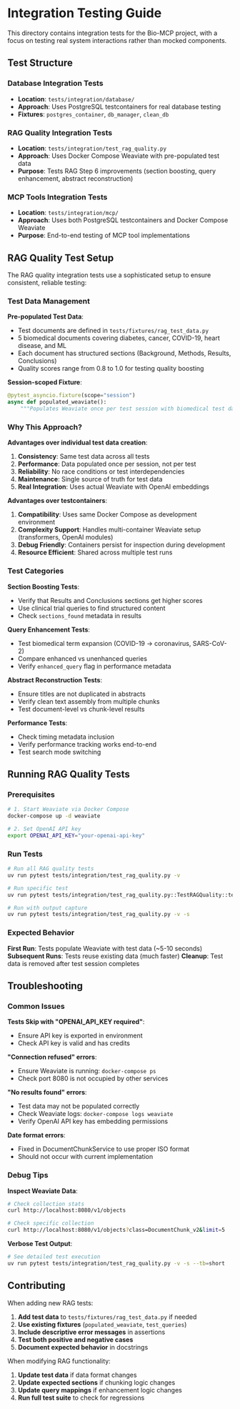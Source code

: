 # Integration Testing Guide

This directory contains integration tests for the Bio-MCP project, with a focus on testing real system interactions rather than mocked components.

## Test Structure

### Database Integration Tests
- **Location**: `tests/integration/database/`
- **Approach**: Uses PostgreSQL testcontainers for real database testing
- **Fixtures**: `postgres_container`, `db_manager`, `clean_db`

### RAG Quality Integration Tests
- **Location**: `tests/integration/test_rag_quality.py`
- **Approach**: Uses Docker Compose Weaviate with pre-populated test data
- **Purpose**: Tests RAG Step 6 improvements (section boosting, query enhancement, abstract reconstruction)

### MCP Tools Integration Tests
- **Location**: `tests/integration/mcp/`
- **Approach**: Uses both PostgreSQL testcontainers and Docker Compose Weaviate
- **Purpose**: End-to-end testing of MCP tool implementations

## RAG Quality Test Setup

The RAG quality integration tests use a sophisticated setup to ensure consistent, reliable testing:

### Test Data Management

**Pre-populated Test Data**:
- Test documents are defined in `tests/fixtures/rag_test_data.py`
- 5 biomedical documents covering diabetes, cancer, COVID-19, heart disease, and ML
- Each document has structured sections (Background, Methods, Results, Conclusions)
- Quality scores range from 0.8 to 1.0 for testing quality boosting

**Session-scoped Fixture**:
```python
@pytest_asyncio.fixture(scope="session")
async def populated_weaviate():
    """Populates Weaviate once per test session with biomedical test data."""
```

### Why This Approach?

**Advantages over individual test data creation**:
1. **Consistency**: Same test data across all tests
2. **Performance**: Data populated once per session, not per test
3. **Reliability**: No race conditions or test interdependencies
4. **Maintenance**: Single source of truth for test data
5. **Real Integration**: Uses actual Weaviate with OpenAI embeddings

**Advantages over testcontainers**:
1. **Compatibility**: Uses same Docker Compose as development environment
2. **Complexity Support**: Handles multi-container Weaviate setup (transformers, OpenAI modules)
3. **Debug Friendly**: Containers persist for inspection during development
4. **Resource Efficient**: Shared across multiple test runs

### Test Categories

**Section Boosting Tests**:
- Verify that Results and Conclusions sections get higher scores
- Use clinical trial queries to find structured content
- Check `sections_found` metadata in results

**Query Enhancement Tests**:
- Test biomedical term expansion (COVID-19 → coronavirus, SARS-CoV-2)
- Compare enhanced vs unenhanced queries
- Verify `enhanced_query` flag in performance metadata

**Abstract Reconstruction Tests**:
- Ensure titles are not duplicated in abstracts
- Verify clean text assembly from multiple chunks
- Test document-level vs chunk-level results

**Performance Tests**:
- Check timing metadata inclusion
- Verify performance tracking works end-to-end
- Test search mode switching

## Running RAG Quality Tests

### Prerequisites
```bash
# 1. Start Weaviate via Docker Compose
docker-compose up -d weaviate

# 2. Set OpenAI API key
export OPENAI_API_KEY="your-openai-api-key"
```

### Run Tests
```bash
# Run all RAG quality tests
uv run pytest tests/integration/test_rag_quality.py -v

# Run specific test
uv run pytest tests/integration/test_rag_quality.py::TestRAGQuality::test_section_boosting -v

# Run with output capture
uv run pytest tests/integration/test_rag_quality.py -v -s
```

### Expected Behavior

**First Run**: Tests populate Weaviate with test data (~5-10 seconds)
**Subsequent Runs**: Tests reuse existing data (much faster)
**Cleanup**: Test data is removed after test session completes

## Troubleshooting

### Common Issues

**Tests Skip with "OPENAI_API_KEY required"**:
- Ensure API key is exported in environment
- Check API key is valid and has credits

**"Connection refused" errors**:
- Ensure Weaviate is running: `docker-compose ps`
- Check port 8080 is not occupied by other services

**"No results found" errors**:
- Test data may not be populated correctly
- Check Weaviate logs: `docker-compose logs weaviate`
- Verify OpenAI API key has embedding permissions

**Date format errors**:
- Fixed in DocumentChunkService to use proper ISO format
- Should not occur with current implementation

### Debug Tips

**Inspect Weaviate Data**:
```bash
# Check collection stats
curl http://localhost:8080/v1/objects

# Check specific collection
curl http://localhost:8080/v1/objects?class=DocumentChunk_v2&limit=5
```

**Verbose Test Output**:
```bash
# See detailed test execution
uv run pytest tests/integration/test_rag_quality.py -v -s --tb=short
```

## Contributing

When adding new RAG tests:

1. **Add test data** to `tests/fixtures/rag_test_data.py` if needed
2. **Use existing fixtures** (`populated_weaviate`, `test_queries`)
3. **Include descriptive error messages** in assertions
4. **Test both positive and negative cases**
5. **Document expected behavior** in docstrings

When modifying RAG functionality:

1. **Update test data** if data format changes
2. **Update expected sections** if chunking logic changes  
3. **Update query mappings** if enhancement logic changes
4. **Run full test suite** to check for regressions